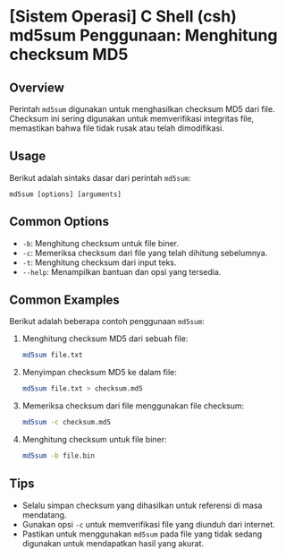 # [Sistem Operasi] C Shell (csh) md5sum Penggunaan: Menghitung checksum MD5

## Overview
Perintah `md5sum` digunakan untuk menghasilkan checksum MD5 dari file. Checksum ini sering digunakan untuk memverifikasi integritas file, memastikan bahwa file tidak rusak atau telah dimodifikasi.

## Usage
Berikut adalah sintaks dasar dari perintah `md5sum`:

```
md5sum [options] [arguments]
```

## Common Options
- `-b`: Menghitung checksum untuk file biner.
- `-c`: Memeriksa checksum dari file yang telah dihitung sebelumnya.
- `-t`: Menghitung checksum dari input teks.
- `--help`: Menampilkan bantuan dan opsi yang tersedia.

## Common Examples
Berikut adalah beberapa contoh penggunaan `md5sum`:

1. Menghitung checksum MD5 dari sebuah file:
   ```bash
   md5sum file.txt
   ```

2. Menyimpan checksum MD5 ke dalam file:
   ```bash
   md5sum file.txt > checksum.md5
   ```

3. Memeriksa checksum dari file menggunakan file checksum:
   ```bash
   md5sum -c checksum.md5
   ```

4. Menghitung checksum untuk file biner:
   ```bash
   md5sum -b file.bin
   ```

## Tips
- Selalu simpan checksum yang dihasilkan untuk referensi di masa mendatang.
- Gunakan opsi `-c` untuk memverifikasi file yang diunduh dari internet.
- Pastikan untuk menggunakan `md5sum` pada file yang tidak sedang digunakan untuk mendapatkan hasil yang akurat.